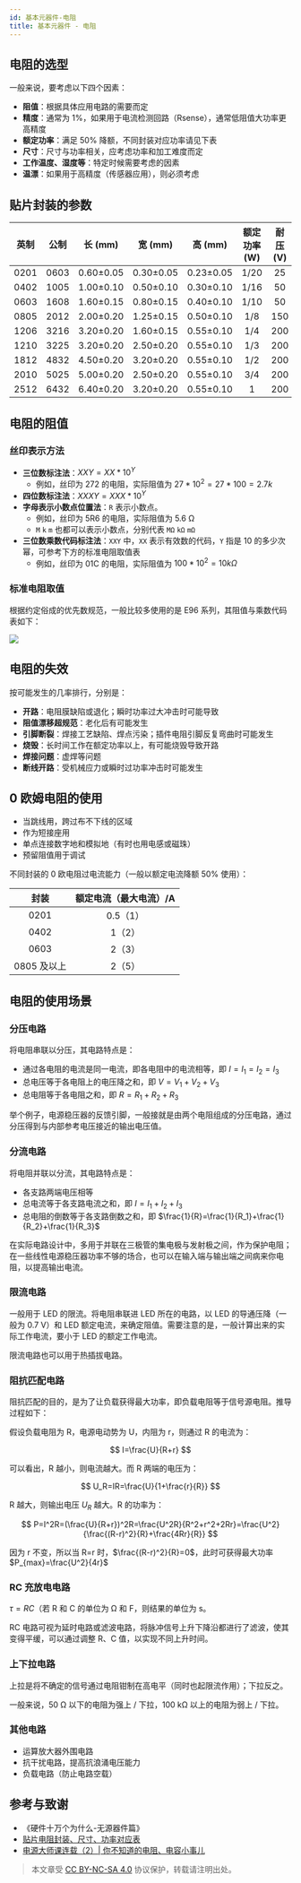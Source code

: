 ```yaml
---
id: 基本元器件-电阻
title: 基本元器件 - 电阻
---
```


## 电阻的选型

一般来说，要考虑以下四个因素：

- **阻值**：根据具体应用电路的需要而定
- **精度**：通常为 1%，如果用于电流检测回路（Rsense），通常低阻值大功率更高精度
- **额定功率**：满足 50% 降额，不同封装对应功率请见下表
- **尺寸**：尺寸与功率相关，应考虑功率和加工难度而定
- **工作温度、湿度等**：特定时候需要考虑的因素
- **温漂**：如果用于高精度（传感器应用），则必须考虑

## 贴片封装的参数

| 英制 | 公制 |  长 (mm)  |  宽 (mm)  |  高 (mm)  | 额定功率 (W) | 耐压 (V) |
| :--: | :--: | :-------: | :-------: | :-------: | :----------: | :------: |
| 0201 | 0603 | 0.60±0.05 | 0.30±0.05 | 0.23±0.05 |     1/20     |    25    |
| 0402 | 1005 | 1.00±0.10 | 0.50±0.10 | 0.30±0.10 |     1/16     |    50    |
| 0603 | 1608 | 1.60±0.15 | 0.80±0.15 | 0.40±0.10 |     1/10     |    50    |
| 0805 | 2012 | 2.00±0.20 | 1.25±0.15 | 0.50±0.10 |     1/8      |   150    |
| 1206 | 3216 | 3.20±0.20 | 1.60±0.15 | 0.55±0.10 |     1/4      |   200    |
| 1210 | 3225 | 3.20±0.20 | 2.50±0.20 | 0.55±0.10 |     1/3      |   200    |
| 1812 | 4832 | 4.50±0.20 | 3.20±0.20 | 0.55±0.10 |     1/2      |   200    |
| 2010 | 5025 | 5.00±0.20 | 2.50±0.20 | 0.55±0.10 |     3/4      |   200    |
| 2512 | 6432 | 6.40±0.20 | 3.20±0.20 | 0.55±0.10 |      1       |   200    |

## 电阻的阻值

### 丝印表示方法

- **三位数标注法**：$XXY = XX * 10^Y$
  - 例如，丝印为 272 的电阻，实际阻值为 $27 * 10^2=27 * 100=2.7k$
- **四位数标注法**：$XXXY = XXX * 10^Y$
- **字母表示小数点位置法**：`R` 表示小数点。
  - 例如，丝印为 5R6 的电阻，实际阻值为 5.6 Ω
  - `M` `k` `m` 也都可以表示小数点，分别代表 `MΩ` `kΩ` `mΩ`
- **三位数乘数代码标注法**：`XXY` 中，`XX` 表示有效数的代码，`Y` 指是 10 的多少次幂，可参考下方的标准电阻取值表
  - 例如，丝印为 01C 的电阻，实际阻值为 $100*10^2=10 kΩ$

### 标准电阻取值

根据约定俗成的优先数规范，一般比较多使用的是 E96 系列，其阻值与乘数代码表如下：

![](https://cos.wiki-power.com/img/20210704112625.png)

## 电阻的失效

按可能发生的几率排行，分别是：

- **开路**：电阻膜缺陷或退化；瞬时功率过大冲击时可能导致
- **阻值漂移超规范**：老化后有可能发生
- **引脚断裂**：焊接工艺缺陷、焊点污染；插件电阻引脚反复弯曲时可能发生
- **烧毁**：长时间工作在额定功率以上，有可能烧毁导致开路
- **焊接问题**：虚焊等问题
- **断线开路**：受机械应力或瞬时过功率冲击时可能发生

## 0 欧姆电阻的使用

- 当跳线用，跨过布不下线的区域
- 作为短接座用
- 单点连接数字地和模拟地（有时也用电感或磁珠）
- 预留阻值用于调试

不同封装的 0 欧电阻过电流能力（一般以额定电流降额 50% 使用）：

|    封装     | 额定电流（最大电流）/A |
| :---------: | :--------------------: |
|    0201     |        0.5（1）        |
|    0402     |         1（2）         |
|    0603     |         2（3）         |
| 0805 及以上 |         2（5）         |

## 电阻的使用场景

### 分压电路

将电阻串联以分压，其电路特点是：

- 通过各电阻的电流是同一电流，即各电阻中的电流相等，即 $I = I_1 = I_2 = I_3$
- 总电压等于各电阻上的电压降之和，即 $V= V_1 + V_2 + V_3$
- 总电阻等于各电阻之和，即 $R=R_1 + R_2 +R_3$

举个例子，电源稳压器的反馈引脚，一般接就是由两个电阻组成的分压电路，通过分压得到与内部参考电压接近的输出电压值。

### 分流电路

将电阻并联以分流，其电路特点是：

- 各支路两端电压相等
- 总电流等于各支路电流之和，即 $I= I_1 + I_2 + I_3$
- 总电阻的倒数等于各支路倒数之和，即 $\frac{1}{R}=\frac{1}{R_1}+\frac{1}{R_2}+\frac{1}{R_3}$

在实际电路设计中，多用于并联在三极管的集电极与发射极之间，作为保护电阻；在一些线性电源稳压器功率不够的场合，也可以在输入端与输出端之间病来你电阻，以提高输出电流。

### 限流电路

一般用于 LED 的限流。将电阻串联进 LED 所在的电路，以 LED 的导通压降（一般为 0.7 V）和 LED 额定电流，来确定阻值。需要注意的是，一般计算出来的实际工作电流，要小于 LED 的额定工作电流。

限流电路也可以用于热插拔电路。

### 阻抗匹配电路

阻抗匹配的目的，是为了让负载获得最大功率，即负载电阻等于信号源电阻。推导过程如下：

假设负载电阻为 R，电源电动势为 U，内阻为 r，则通过 R 的电流为：

$$
I=\frac{U}{R+r}
$$

可以看出，R 越小，则电流越大。而 R 两端的电压为：

$$
U_R=IR=\frac{U}{1+\frac{r}{R}}
$$

R 越大，则输出电压 $U_R$ 越大。R 的功率为：

$$
P=I^2R=(\frac{U}{R+r})^2R=\frac{U^2R}{R^2+r^2+2Rr}=\frac{U^2}{\frac{(R-r)^2}{R}+\frac{4Rr}{R}}
$$

因为 r 不变，所以当 R=r 时，$\frac{(R-r)^2}{R}=0$，此时可获得最大功率 $P_{max}=\frac{U^2}{4r}$

### RC 充放电电路

$\tau=RC$（若 R 和 C 的单位为 Ω 和 F，则结果的单位为 s。

RC 电路可视为延时电路或滤波电路，将脉冲信号上升下降沿都进行了滤波，使其变得平缓，可以通过调整 R、C 值，以实现不同上升时间。

### 上下拉电路

上拉是将不确定的信号通过电阻钳制在高电平（同时也起限流作用）；下拉反之。

一般来说，50 Ω 以下的电阻为强上 / 下拉，100 kΩ 以上的电阻为弱上 / 下拉。

### 其他电路

- 运算放大器外围电路
- 抗干扰电路，提高抗浪涌电压能力
- 负载电路（防止电路空载）

## 参考与致谢

- 《硬件十万个为什么-无源器件篇》
- [贴片电阻封装、尺寸、功率对应表](http://www.fxdzw.com/rmjb/%E8%B4%B4%E7%89%87%E7%94%B5%E9%98%BB%E5%B0%81%E8%A3%85%E3%80%81%E5%B0%BA%E5%AF%B8%E3%80%81%E5%8A%9F%E7%8E%87%E5%AF%B9%E5%BA%94%E8%A1%A8.pdf)
- [电源大师课连载（2）| 你不知道的电阻、电容小事儿](https://mp.weixin.qq.com/s/HUWal1ooXUn9PYKf89oGSQ)

> 本文章受 [CC BY-NC-SA 4.0](https://creativecommons.org/licenses/by/4.0/deed.zh) 协议保护，转载请注明出处。

